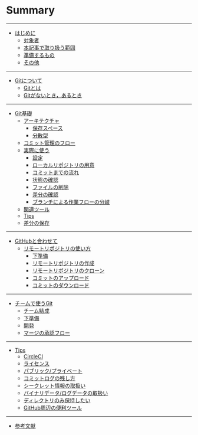 # Summary

---

* [はじめに](README.md)
  * [対象者](README.md#対象者)
  * [本記事で取り扱う範囲](README.md#本記事で取り扱う範囲)
  * [準備するもの](README.md#準備するもの)
  * [その他](README.md#その他)

---

* [Gitについて](docs/chap1.md)
  * [Gitとは](docs/chap1.md#Gitとは)
  * [Gitがないとき，あるとき](docs/chap1.md#Gitがないとき，あるとき)

---

* [Git基礎](docs/chap2.md)
  * [アーキテクチャ](docs/chap2.md#アーキテクチャ)
    * [保存スペース](docs/chap2.md#保存スペース)
    * [分散型](docs/chap2.md#分散型)
  * [コミット管理のフロー](docs/chap2.md#コミット管理のフロー)
  * [実際に使う](docs/chap2.md#実際に使う)
    * [設定](docs/chap2.md#設定)
    * [ローカルリポジトリの用意](docs/chap2.md#ローカルリポジトリの用意)
    * [コミットまでの流れ](docs/chap2.md#コミットまでの流れ)
    * [状態の確認](docs/chap2.md#状態の確認)
    * [ファイルの削除](docs/chap2.md#ファイルの削除)
    * [差分の確認](docs/chap2.md#差分の確認)
    * [ブランチによる作業フローの分岐](docs/chap2.md#ブランチによる作業フローの分岐)
  * [関連ツール](docs/chap2.md#関連ツール)
  * [Tips](docs/chap2.md#Tips)
  * [差分の保存](docs/chap2.md#差分の保存)

---

* [GitHubと合わせて](docs/chap3.md)
  * [リモートリポジトリの使い方](docs/chap3.md#リモートリポジトリの使い方)
    * [下準備](docs/chap3.md#下準備)
    * [リモートリポジトリの作成](docs/chap3.md#リモートリポジトリの作成)
    * [リモートリポジトリのクローン](docs/chap3.md#リモートリポジトリのクローン)
    * [コミットのアップロード](docs/chap3.md#コミットのアップロード)
    * [コミットのダウンロード](docs/chap3.md#コミットのダウンロード)

---

* [チームで使うGit](docs/chap4.md)
  * [チーム結成](docs/chap4.md#チーム結成)
  * [下準備](docs/chap4.md#下準備)
  * [開発](docs/chap4.md#開発)
  * [マージの承認フロー](docs/chap4.md#マージの承認フロー)

---

* [Tips]()
  * [CircleCI]()
  * [ライセンス]()
  * [パブリック/プライベート]()
  * [コミットログの残し方]()
  * [シークレット情報の取扱い]()
  * [バイナリデータ/ログデータの取扱い]()
  * [ディレクトリのみ保持したい]()
  * [GitHub周辺の便利ツール]()

---
* [参考文献](docs/references.md)
